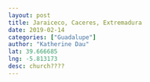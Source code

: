 ```yaml
---
layout: post
title: Jaraiceco, Caceres, Extremadura
date: 2019-02-14
categories: ["Guadalupe"]
author: "Katherine Dau"
lat: 39.666685
lng: -5.813173
desc: church????
---
```

